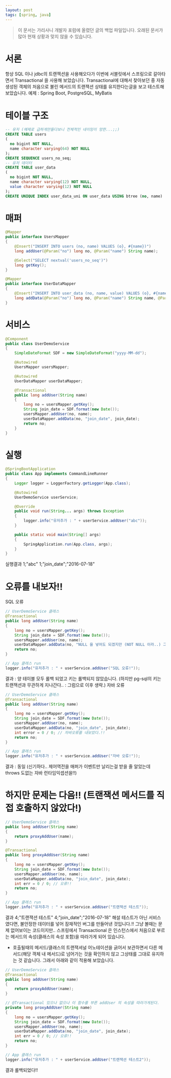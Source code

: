 ```yaml
---
layout: post
tags: [spring, java]
---
```


> 이 문서는 가리사니 개발자 포럼에 올렸던 글의 백업 파일입니다.
오래된 문서가 많아 현재 상황과 맞지 않을 수 있습니다.


# 서론
항상 SQL 이나 jdbc의 트랜잭션을 사용해오다가 이번에 서블릿에서 스프링으로 갈아타면서 Transactional 을 사용해 보았습니다.
Transactional에 대해서 찾아보던 중 자동생성된 객체의 처음으로 불린 메서드의 트랜잭션 상태를 유지한다는글을 보고 테스트해보았습니다.
예제 : Spring Boot, PostgreSQL, MyBatis


# 테이블 구조
``` sql
-- 유저 (예제로 급하게만들다보니 전체적인 네이밍이 망한...;;)
CREATE TABLE users
(
  no bigint NOT NULL,
  name character varying(64) NOT NULL
);
CREATE SEQUENCE users_no_seq;
-- 유저 데이터
CREATE TABLE user_data
(
  no bigint NOT NULL,
  name character varying(12) NOT NULL,
  value character varying(12) NOT NULL
);
CREATE UNIQUE INDEX user_data_uni ON user_data USING btree (no, name)
```


# 매퍼
``` java
@Mapper
public interface UsersMapper
{
	@Insert("INSERT INTO users (no, name) VALUES (o}, #{name})")
	long addUser(@Param("no") long no, @Param("name") String name);

	@Select("SELECT nextval('users_no_seq')")
	long getKey();
}
```
``` java
@Mapper
public interface UserDataMapper
{
	@Insert("INSERT INTO user_data (no, name, value) VALUES (o}, #{name}, #{value})")
	long addData(@Param("no") long no, @Param("name") String name, @Param("value") String value);
}
```


# 서비스
``` java
@Component
public class UserDemoService
{
	SimpleDateFormat SDF = new SimpleDateFormat("yyyy-MM-dd");

	@Autowired
	UsersMapper usersMapper;

	@Autowired
	UserDataMapper userDataMapper;

	@Transactional
	public long addUser(String name)
	{
		long no = usersMapper.getKey();
		String join_date = SDF.format(new Date());
		usersMapper.addUser(no, name);
		userDataMapper.addData(no, "join_date", join_date);
		return no;
	}
}
```


# 실행
``` java
@SpringBootApplication
public class App implements CommandLineRunner
{
	Logger logger = LoggerFactory.getLogger(App.class);

	@Autowired
	UserDemoService userService;

	@Override
	public void run(String... args) throws Exception
	{
		logger.info("유저추가 : " + userService.addUser("abc"));
	}

	public static void main(String[] args)
	{
		SpringApplication.run(App.class, args);
	}
}
```
실행결과
1;"abc"
1;"join_date";"2016-07-18"


# 오류를 내보자!!
SQL 오류
``` java
// UserDemoService 클래스
@Transactional
public long addUser(String name)
{
	long no = usersMapper.getKey();
	String join_date = SDF.format(new Date());
	usersMapper.addUser(no, name);
	userDataMapper.addData(no, "NULL 을 넣어도 되겠지만 (NOT NULL 이라..) 그냥 글자수를 많이 써보자.!!", join_date);
	return no;
}
```
``` java
// App 클래스 run
logger.info("유저추가 : " + userService.addUser("SQL 오류!"));
```
결과 : 양 테이블 모두 롤백 되었고 키는 롤백되지 않았습니다.
(하지만 pg-sql의 키는 트랜잭션과 무관하게 지나간다.. : 그럼으로 이후 생략.)
자바 오류
``` java
// UserDemoService 클래스
@Transactional
public long addUser(String name)
{
	long no = usersMapper.getKey();
	String join_date = SDF.format(new Date());
	usersMapper.addUser(no, name);
	userDataMapper.addData(no, "join_date", join_date);
	int error = 0 / 0; // 자바오류를 내보았다.!!
	return no;
}
```
``` java
// App 클래스 run
logger.info("유저추가 : " + userService.addUser("자바 오류!"));
```
결과 : 동일
(신기하다.. 제어역전을 매퍼가 이벤트만 날리는걸 받을 줄 알았는데 throws 도없는 자바 런타임익셉션을!!)


# 하지만 문제는 다음!! (트랜잭션 메서드를 직접 호출하지 않았다!)
``` java
// UserDemoService 클래스
public long addUser(String name)
{
	return proxyAddUser(name);
}

@Transactional
public long proxyAddUser(String name)
{
	long no = usersMapper.getKey();
	String join_date = SDF.format(new Date());
	usersMapper.addUser(no, name);
	userDataMapper.addData(no, "join_date", join_date);
	int err = 0 / 0; // 오류!!
	return no;
}
```
``` java
// App 클래스 run
logger.info("유저추가 : " + userService.addUser("트랜잭션 테스트"));
```
결과
4;"트랜잭션 테스트"
4;"join_date";"2016-07-18"
해설
테스트가 아닌 서비스 였다면, 불안정한 데이터를 넣어 잠재적인 버그를 만들어낸 것입니다.!!
그냥 볼때는 문제 없어보이는 코드이지만.. 스프링에서 Transactional 은 인스턴스에서 처음으로 부르는 메서드의 속성(클래스의 속성 포함)을 따라가게 되어 있습니다.
- 호출될때의 메서드/클래스의 트랜잭셔널 어노테이션을 긁어서 보관하면서 다른 메서드(해당 객체 내 메서드)로 넘어가는 것을 확인하지 않고 그상태를 그대로 유지하는 것 같습니다.
그래서 아래와 같이 적용해 보았습니다.
``` java
// UserDemoService 클래스
@Transactional
public long addUser(String name)
{
	return proxyAddUser(name);
}

// @Transactional 있으나 없으나 이 함수를 부른 addUser 의 속성을 따라가게된다.
private long proxyAddUser(String name)
{
	long no = usersMapper.getKey();
	String join_date = SDF.format(new Date());
	usersMapper.addUser(no, name);
	userDataMapper.addData(no, "join_date", join_date);
	int err = 0 / 0; // 오류!!
	return no;
}
```
``` java
// App 클래스 run
logger.info("유저추가 : " + userService.addUser("트랜잭션 테스트2"));
```
결과
롤백되었다!!